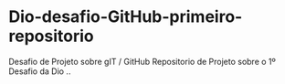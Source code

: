 # Dio-desafio-GitHub-primeiro-repositorio
Desafio de Projeto sobre gIT / GitHub
Repositorio de Projeto sobre o 1º Desafio da Dio ..
